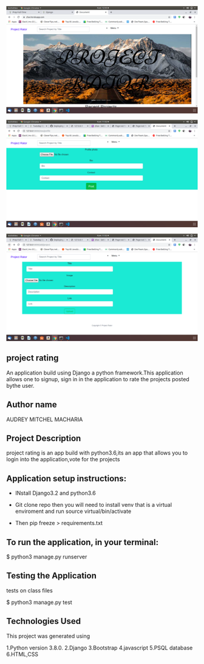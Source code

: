![pic](./static/home.png)

![pic](./static/postprofile.png)

![pic](./static/uploadproject.png)

## project rating
An application build using Django a python framework.This application allows one to signup, sign in in the application to rate the projects posted bythe user.

## Author name
AUDREY MITCHEL MACHARIA

## Project Description
project rating is an app build with python3.6,its an app that allows you to login into the application,vote for the projects 


## Application setup instructions:
- INstall Django3.2 and python3.6

- Git clone repo then you will need to install venv that is a  virtual enviroment and run source virtual/bin/activate

- Then pip freeze > requirements.txt

## To run the application, in your terminal:

$ python3 manage.py runserver


## Testing the Application
tests on class files

  $ python3 manage.py test


## Technologies Used
This project was generated using

1.Python version 3.8.0.
2.Django
3.Bootstrap
4.javascript
5.PSQL database
6.HTML,CSS